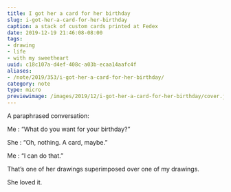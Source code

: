 ```yaml
---
title: I got her a card for her birthday
slug: i-got-her-a-card-for-her-birthday
caption: a stack of custom cards printed at Fedex
date: 2019-12-19 21:46:08-08:00
tags:
- drawing
- life
- with my sweetheart
uuid: c18c107a-d4ef-408c-a03b-ecaa14aafc4f
aliases:
- /note/2019/353/i-got-her-a-card-for-her-birthday/
category: note
type: micro
previewimage: /images/2019/12/i-got-her-a-card-for-her-birthday/cover.jpg
---
```

A paraphrased conversation:

Me
: “What do you want for your birthday?”

She
: “Oh, nothing. A card, maybe.”

Me
: “I can do that.”

That’s one of her drawings superimposed over one of my drawings.

She loved it.